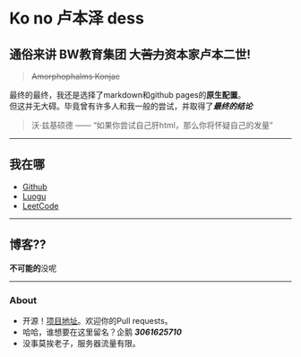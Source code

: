 # Ko no 卢本泽 dess
## 通俗来讲 BW教育集团 **大**~~苦力~~**资本家卢本二世!**
> ~~Amorphophalms Konjac~~  

最终的最终，我还是选择了markdown和github pages的**原生配置**。   
但这并无大碍。毕竟曾有许多人和我一般的尝试，并取得了***最终的结论***
>沃·兹基硕德 —— “如果你尝试自己肝html，那么你将怀疑自己的发量”   
---
## 我在哪
* [Github](https://github.com/Azard15)
* [Luogu](https://www.luogu.com.cn/user/409701)
* [LeetCode](https://leetcode-cn.com/u/azard15/)
---
## 博客??
**不可能的**没呢   

---
### About
* 开源！[项目地址](https://github.com/Azard15/azard15.github.io)。欢迎你的Pull requests。
* 哈哈，谁想要在这里留名？企鹅 ***3061625710***
* 没事莫挨老子，服务器流量有限。
